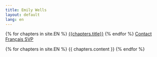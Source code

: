 ```yaml
---
title: Emily Wells
layout: default
lang: en
---
```


<div class="sidenav">
    {% for chapters in site.EN %}
      <a href='#{{ chapters.link }}'>{{chapters.title}}</a>
    {% endfor %}
    <a href="/contact">Contact</a>
    <a href="/fr">Français SVP</a>

</div>

{% for chapters in site.EN %}
  {{ chapters.content }}
{% endfor %}

